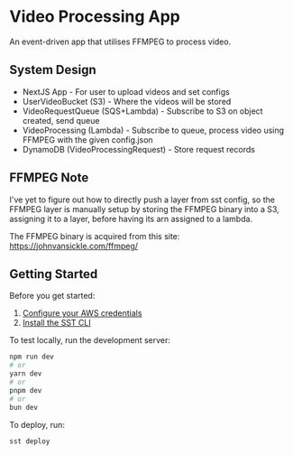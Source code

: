 # Video Processing App

An event-driven app that utilises FFMPEG to process video.

## System Design

- NextJS App - For user to upload videos and set configs
- UserVideoBucket (S3) - Where the videos will be stored
- VideoRequestQueue (SQS+Lambda) - Subscribe to S3 on object created, send queue
- VideoProcessing (Lambda) - Subscribe to queue, process video using FFMPEG with the given config.json
- DynamoDB (VideoProcessingRequest) - Store request records

## FFMPEG Note

I've yet to figure out how to directly push a layer from sst config, so the FFMPEG layer is manually setup by storing the FFMPEG binary into a S3, assigning it to a layer, before having its arn assigned to a lambda.

The FFMPEG binary is acquired from this site: https://johnvansickle.com/ffmpeg/

## Getting Started

Before you get started:

1. [Configure your AWS credentials](https://docs.sst.dev/advanced/iam-credentials#loading-from-a-file)
2. [Install the SST CLI](https://ion.sst.dev/docs/reference/cli)

To test locally, run the development server:

```bash
npm run dev
# or
yarn dev
# or
pnpm dev
# or
bun dev
```

To deploy, run:

```bash
sst deploy
```